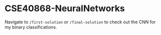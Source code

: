 # CSE40868-NeuralNetworks
Navigate to `/first-solution` or `/final-solution` to check out the CNN for my binary classifications.